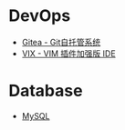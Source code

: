 
# DevOps

* [Gitea - Git自托管系统](gitea/x1.md)
* [VIX - VIM 插件加强版 IDE](vix/x1.md)

# Database

* [MySQL](mysql/v57-x1.md)


